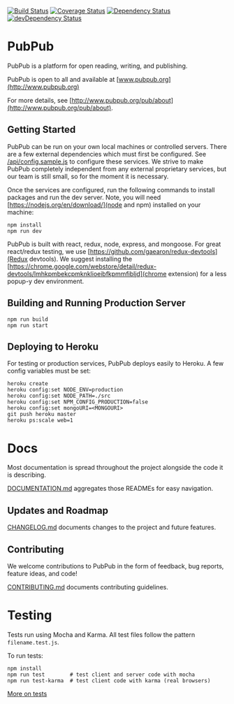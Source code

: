 [![Build Status](https://travis-ci.org/pubpub/pubpub.svg?branch=master)](https://travis-ci.org/pubpub/pubpub)
[![Coverage Status](https://coveralls.io/repos/github/pubpub/pubpub/badge.svg?branch=master)](https://coveralls.io/github/pubpub/pubpub?branch=master)
[![Dependency Status](https://david-dm.org/pubpub/pubpub.svg)](https://david-dm.org/pubpub/pubpub)
[![devDependency Status](https://david-dm.org/pubpub/pubpub/dev-status.svg)](https://david-dm.org/pubpub/pubpub#info=devDependencies)

# PubPub

PubPub is a platform for open reading, writing, and publishing.

PubPub is open to all and available at [www.pubpub.org](http://www.pubpub.org)

For more details, see [http://www.pubpub.org/pub/about](http://www.pubpub.org/pub/about).

## Getting Started

PubPub can be run on your own local machines or controlled servers. There are a few external dependencies which must first be configured. See [/api/config.sample.js](/api/config.sample.js) to configure these services. We strive to make PubPub completely independent from any external proprietary services, but our team is still small, so for the moment it is necessary.

Once the services are configured, run the following commands to install packages and run the dev server. Note, you will need [https://nodejs.org/en/download/](node and npm) installed on your machine:
```
npm install
npm run dev
```

PubPub is built with react, redux, node, express, and mongoose. For great react/redux testing, we use [https://github.com/gaearon/redux-devtools](Redux devtools). We suggest installing the [https://chrome.google.com/webstore/detail/redux-devtools/lmhkpmbekcpmknklioeibfkpmmfibljd](chrome extension) for a less popup-y dev environment.

## Building and Running Production Server

```
npm run build
npm run start
```

## Deploying to Heroku
For testing or production services, PubPub deploys easily to Heroku. A few config variables must be set:
```
heroku create
heroku config:set NODE_ENV=production
heroku config:set NODE_PATH=./src
heroku config:set NPM_CONFIG_PRODUCTION=false
heroku config:set mongoURI=<MONGOURI>
git push heroku master
heroku ps:scale web=1
```

# Docs

Most documentation is spread throughout the project alongside the code it is describing.

[DOCUMENTATION.md](./DOCUMENTATION.md) aggregates those READMEs for easy navigation.

## Updates and Roadmap
[CHANGELOG.md](./CHANGELOG.md) documents changes to the project and future features.


## Contributing
We welcome contributions to PubPub in the form of feedback, bug reports, feature ideas, and code!

[CONTRIBUTING.md](./CONTRIBUTING.md) documents contributing guidelines.

# Testing
Tests run using Mocha and Karma. All test files follow the pattern `filename.test.js`.

To run tests:

```
npm install
npm run test        # test client and server code with mocha
npm run test-karma  # test client code with karma (real browsers)
```

[More on tests](/src/tests)
